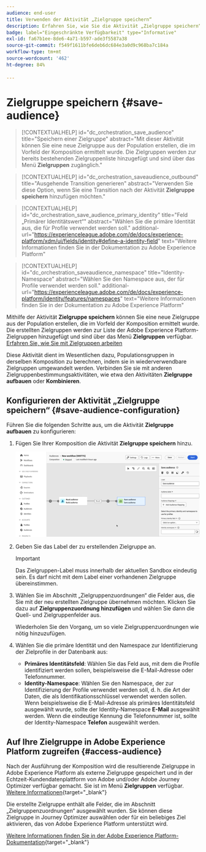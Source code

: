 ```yaml
---
audience: end-user
title: Verwenden der Aktivität „Zielgruppe speichern“
description: Erfahren Sie, wie Sie die Aktivität „Zielgruppe speichern“ verwenden.
badge: label="Eingeschränkte Verfügbarkeit" type="Informative"
exl-id: fa67b1ee-8de6-4a71-b597-ade3f5587a38
source-git-commit: f549f1611bfe6deb6dc684e3a0d9c968ba7c184a
workflow-type: tm+mt
source-wordcount: '462'
ht-degree: 84%

---
```


# Zielgruppe speichern {#save-audience}

>[!CONTEXTUALHELP]
>id="dc_orchestration_save_audience"
>title="Speichern einer Zielgruppe"
>abstract="Mit dieser Aktivität können Sie eine neue Zielgruppe aus der Population erstellen, die im Vorfeld der Komposition ermittelt wurde. Die Zielgruppen werden zur bereits bestehenden Zielgruppenliste hinzugefügt und sind über das Menü **Zielgruppen** zugänglich."

>[!CONTEXTUALHELP]
>id="dc_orchestration_saveaudience_outbound"
>title="Ausgehende Transition generieren"
>abstract="Verwenden Sie diese Option, wenn Sie eine Transition nach der Aktivität **Zielgruppe speichern** hinzufügen möchten."

>[!CONTEXTUALHELP]
>id="dc_orchestration_save_audience_primary_identity"
>title="Feld „Primärer Identitätswert“"
>abstract="Wählen Sie die primäre Identität aus, die für Profile verwendet werden soll."
>additional-url="https://experienceleague.adobe.com/de/docs/experience-platform/xdm/ui/fields/identity#define-a-identity-field" text="Weitere Informationen finden Sie in der Dokumentation zu Adobe Experience Platform"

>[!CONTEXTUALHELP]
>id="dc_orchestration_saveaudience_namespace"
>title="Identity-Namespace"
>abstract="Wählen Sie den Namespace aus, der für Profile verwendet werden soll."
>additional-url="https://experienceleague.adobe.com/de/docs/experience-platform/identity/features/namespaces" text="Weitere Informationen finden Sie in der Dokumentation zu Adobe Experience Platform"

Mithilfe der Aktivität **Zielgruppe speichern** können Sie eine neue Zielgruppe aus der Population erstellen, die im Vorfeld der Komposition ermittelt wurde. Die erstellten Zielgruppen werden zur Liste der Adobe Experience Platform-Zielgruppen hinzugefügt und sind über das Menü **Zielgruppen** verfügbar. [Erfahren Sie, wie Sie mit Zielgruppen arbeiten](../../start/audiences.md)

Diese Aktivität dient im Wesentlichen dazu, Populationsgruppen in derselben Komposition zu berechnen, indem sie in wiederverwendbare Zielgruppen umgewandelt werden. Verbinden Sie sie mit anderen Zielgruppenbestimmungsaktivitäten, wie etwa den Aktivitäten **Zielgruppe aufbauen** oder **Kombinieren**.

## Konfigurieren der Aktivität „Zielgruppe speichern“ {#save-audience-configuration}

Führen Sie die folgenden Schritte aus, um die Aktivität **Zielgruppe aufbauen** zu konfigurieren:

1. Fügen Sie Ihrer Komposition die Aktivität **Zielgruppe speichern** hinzu.

   ![](../assets/save-audience.png)

1. Geben Sie das Label der zu erstellenden Zielgruppe an.

   >[!IMPORTANT]
   >
   >Das Zielgruppen-Label muss innerhalb der aktuellen Sandbox eindeutig sein. Es darf nicht mit dem Label einer vorhandenen Zielgruppe übereinstimmen.

1. Wählen Sie im Abschnitt „Zielgruppenzuordnungen“ die Felder aus, die Sie mit der neu erstellten Zielgruppe übernehmen möchten. Klicken Sie dazu auf **Zielgruppenzuordnung hinzufügen** und wählen Sie dann die Quell- und Zielgruppenfelder aus.

   Wiederholen Sie den Vorgang, um so viele Zielgruppenzuordnungen wie nötig hinzuzufügen.

1. Wählen Sie die primäre Identität und den Namespace zur Identifizierung der Zielprofile in der Datenbank aus:

   * **Primäres Identitätsfeld**: Wählen Sie das Feld aus, mit dem die Profile identifiziert werden sollen, beispielsweise die E-Mail-Adresse oder Telefonnummer.
   * **Identity-Namespace**: Wählen Sie den Namespace, der zur Identifizierung der Profile verwendet werden soll, d. h. die Art der Daten, die als Identifikationsschlüssel verwendet werden sollen. Wenn beispielsweise die E-Mail-Adresse als primäres Identitätsfeld ausgewählt wurde, sollte der Identity-Namespace **E-Mail** ausgewählt werden. Wenn die eindeutige Kennung die Telefonnummer ist, sollte der Identity-Namespace **Telefon** ausgewählt werden.

## Auf Ihre Zielgruppe in Adobe Experience Platform zugreifen {#access-audience}

Nach der Ausführung der Komposition wird die resultierende Zielgruppe in Adobe Experience Platform als externe Zielgruppe gespeichert und in der Echtzeit-Kundendatenplattform von Adobe und/oder Adobe Journey Optimizer verfügbar gemacht. Sie ist im Menü **Zielgruppen** verfügbar. [Weitere Informationen](https://experienceleague.adobe.com/de/docs/experience-platform/segmentation/ui/audience-portal){target="_blank"}

Die erstellte Zielgruppe enthält alle Felder, die im Abschnitt „Zielgruppenzuordnungen“ ausgewählt wurden. Sie können diese Zielgruppe in Journey Optimizer auswählen oder für ein beliebiges Ziel aktivieren, das von Adobe Experience Platform unterstützt wird.

[Weitere Informationen finden Sie in der Adobe Experience Platform-Dokumentation](https://experienceleague.adobe.com/de/docs/experience-platform/segmentation/ui/audience-portal){target="_blank"}

<!--

## Example{#save-audience-example}

The following example illustrates a simple audience update from targeting. A scheduler is added to run the workflow once a month. A query recovers all the profiles subscribed to the different application services available. The **Save audience** activity updates the audience by deleting profiles that have unsubscribed from the service since the last workflow execution and by adding the newly subscribed profiles.
-->
